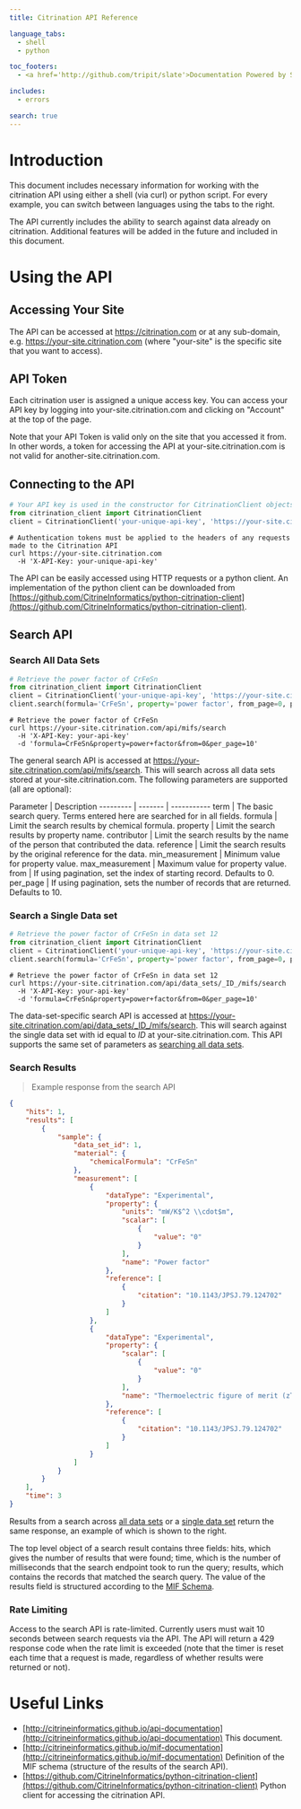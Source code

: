 ```yaml
---
title: Citrination API Reference

language_tabs:
  - shell
  - python

toc_footers:
  - <a href='http://github.com/tripit/slate'>Documentation Powered by Slate</a>

includes:
  - errors

search: true
---
```


# Introduction

This document includes necessary information for working with the citrination API using either a shell (via curl) or python script. For every example, you can switch between languages using the tabs to the right.

The API currently includes the ability to search against data already on citrination. Additional features will be added in the future and included in this document.

# Using the API

## Accessing Your Site

The API can be accessed at https://citrination.com or at any sub-domain, e.g. https://your-site.citrination.com (where "your-site" is the specific site that you want to access).

## API Token

Each citrination user is assigned a unique access key. You can access your API key by logging into your-site.citrination.com and clicking on "Account" at the top of the page.

Note that your API Token is valid only on the site that you accessed it from. In other words, a token for accessing the API at your-site.citrination.com is not valid for another-site.citrination.com.

## Connecting to the API

```python
# Your API key is used in the constructor for CitrinationClient objects
from citrination_client import CitrinationClient
client = CitrinationClient('your-unique-api-key', 'https://your-site.citrination.com')
```

```shell
# Authentication tokens must be applied to the headers of any requests made to the Citrination API
curl https://your-site.citrination.com
  -H 'X-API-Key: your-unique-api-key'
```

The API can be easily accessed using HTTP requests or a python client. An implementation of the python client can be downloaded from [https://github.com/CitrineInformatics/python-citrination-client](https://github.com/CitrineInformatics/python-citrination-client).

## Search API

### <a name="search_all">Search All Data Sets</a>

```python
# Retrieve the power factor of CrFeSn
from citrination_client import CitrinationClient
client = CitrinationClient('your-unique-api-key', 'https://your-site.citrination.com')
client.search(formula='CrFeSn', property='power factor', from_page=0, per_page=10)
```

```shell
# Retrieve the power factor of CrFeSn
curl https://your-site.citrination.com/api/mifs/search
  -H 'X-API-Key: your-api-key'
  -d 'formula=CrFeSn&property=power+factor&from=0&per_page=10'
```

The general search API is accessed at https://your-site.citrination.com/api/mifs/search. This will search across all data sets stored at your-site.citrination.com. The following parameters are supported (all are optional):

Parameter | Description
--------- | ------- | -----------
term | The basic search query. Terms entered here are searched for in all fields.
formula | Limit the search results by chemical formula.
property | Limit the search results by property name.
contributor | Limit the search results by the name of the person that contributed the data.
reference | Limit the search results by the original reference for the data.
min_measurement | Minimum value for property value.
max_measurement | Maximum value for property value.
from | If using pagination, set the index of starting record. Defaults to 0.
per_page | If using pagination, sets the number of records that are returned. Defaults to 10.

### <a name=search_single>Search a Single Data set</a>

```python
# Retrieve the power factor of CrFeSn in data set 12
from citrination_client import CitrinationClient
client = CitrinationClient('your-unique-api-key', 'https://your-site.citrination.com')
client.search(formula='CrFeSn', property='power factor', from_page=0, per_page=10, data_set_id='12')
```

```shell
# Retrieve the power factor of CrFeSn in data set 12
curl https://your-site.citrination.com/api/data_sets/_ID_/mifs/search
  -H 'X-API-Key: your-api-key'
  -d 'formula=CrFeSn&property=power+factor&from=0&per_page=10'
```

The data-set-specific search API is accessed at https://your-site.citrination.com/api/data_sets/_ID_/mifs/search. This will search against the single data set with id equal to _ID_ at your-site.citrination.com. This API supports the same set of parameters as [searching all data sets](#search_all).

### Search Results

> Example response from the search API

```json
{
    "hits": 1,
    "results": [
        {
            "sample": {
                "data_set_id": 1,
                "material": {
                    "chemicalFormula": "CrFeSn"
                },
                "measurement": [
                    {
                        "dataType": "Experimental",
                        "property": {
                            "units": "mW/K$^2 \\cdot$m",
                            "scalar": [
                                {
                                    "value": "0"
                                }
                            ],
                            "name": "Power factor"
                        },
                        "reference": [
                            {
                                "citation": "10.1143/JPSJ.79.124702"
                            }
                        ]
                    },
                    {
                        "dataType": "Experimental",
                        "property": {
                            "scalar": [
                                {
                                    "value": "0"
                                }
                            ],
                            "name": "Thermoelectric figure of merit (zT)"
                        },
                        "reference": [
                            {
                                "citation": "10.1143/JPSJ.79.124702"
                            }
                        ]
                    }
                ]
            }
        }
    ],
    "time": 3
}
```

Results from a search across [all data sets](#search_all) or a [single data set](#search_single) return the same response, an example of which is shown to the right.

The top level object of a search result contains three fields: hits, which gives the number of results that were found; time, which is the number of milliseconds that the search endpoint took to run the query; results, which contains the records that matched the search query. The value of the results field is structured according to the [MIF Schema](http://citrineinformatics.github.io/mif-documentation).

### Rate Limiting

Access to the search API is rate-limited. Currently users must wait 10 seconds between search requests via the API. The API will return a 429 response code when the rate limit is exceeded (note that the timer is reset each time that a request is made, regardless of whether results were returned or not).

<!--
## Upload Data
```python
from citrination_client import CitrinationClient
client = CitrinationClient('your-unique-api-key', 'https://your-site.citrination.com')
client.upload(name='My Published Paper', description='Band Gaps of My Favorite Compounds', filename='mypaper.pdf')
```

You can upload data using the python client, but not directly through HTTP at this time.
Uploading data will start it off in our data processing pipeline, and in a few minutes time
it will be available on the web via https://your-site.citrination.com/data_uploads
-->

# Useful Links

* [http://citrineinformatics.github.io/api-documentation](http://citrineinformatics.github.io/api-documentation) This document.
* [http://citrineinformatics.github.io/mif-documentation](http://citrineinformatics.github.io/mif-documentation) Definition of the MIF schema (structure of the results of the search API).
* [https://github.com/CitrineInformatics/python-citrination-client](https://github.com/CitrineInformatics/python-citrination-client) Python client for accessing the citrination API.
